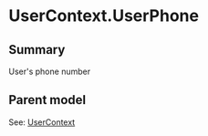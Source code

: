 # UserContext.UserPhone

## Summary

User's phone number

## Parent model

See: [UserContext](UserContext.md)